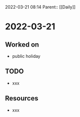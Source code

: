 2022-03-21 08:14
Parent:: [[Daily]]

# 2022-03-21

## Worked on

- public holiday

## TODO

- xxx

## Resources

- xxx
